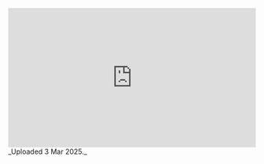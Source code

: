 
<iframe 
  src="https://drive.google.com/file/d/1hRpr3qZPbSjuSYFR4UkE2CP2ClTBirMX/preview"  
  style="width:100%; aspect-ratio:16/9; border:0;"
  allowfullscreen>
</iframe>
_Uploaded 3 Mar 2025._